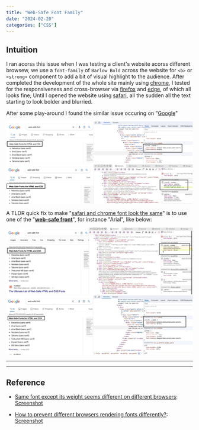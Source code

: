 ```yaml
---
title: "Web-Safe Font Family"
date: "2024-02-20"
categories: ["CSS"]
---
```






## Intuition

I ran acorss this issue when I was testing a client's website acorss different browsew, we use a `font-family` of `Barlow Bold` across the website for `<b>` or `<strong>` component to add a bit of visual highlight to the audience. After completed the development of the whole site mainly using <u>chrome</u>, I tested for the responsiveness and cross-browser via <u>firefox</u> and <u>edge</u>, of which all looks fine; Until I opened the website using <u>safari</u>, all the sudden all the text starting to look bolder and blurried.

After some play-around I found the similar issue occuring on "[Google](https://google.com)"

![2024-02-20T143534AEST](2024-02-20T143534AEST.png)![image-20240220143642548](image-20240220143642548.png)

A TLDR quick fix to make "<u>safari and chrome font look the same</u>" is to use one of the "[**web-safe front**](https://www.w3schools.com/cssref/css_websafe_fonts.php)", for instance "Arial", like below:

![2024-02-20T151741AEST](2024-02-20T151741AEST.jpg)![2024-02-20T151823AEST](2024-02-20T151823AEST.jpg)

---























---

## Reference

-   [Same font except its weight seems different on different browsers](https://stackoverflow.com/questions/5082632/same-font-except-its-weight-seems-different-on-different-browsers): [Screenshot](2024-02-20T152038AEST.jpg)

-   [How to prevent different browsers rendering fonts differently?](https://stackoverflow.com/questions/30876894/how-to-prevent-different-browsers-rendering-fonts-differently): [Screenshot](2024-02-20T152058AEST.jpg)





